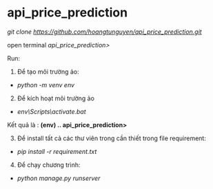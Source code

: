 # api_price_prediction

*git clone https://github.com/hoangtunguyen/api_price_prediction.git*

open terminal *api_price_prediction>*

Run:

1. Để tạo môi trường ảo:
- *python -m venv env* 
2. Để kích hoạt môi trường ảo
- *env\Scripts\activate.bat* 

Kết quả là :  **(env) .. api_price_prediction>**

3. Để install tất cả các thư viên trong cần thiết trong file requirement:
- *pip install -r requirement.txt*  
4. Để chạy chương trình:
- *python manage.py runserver* 
